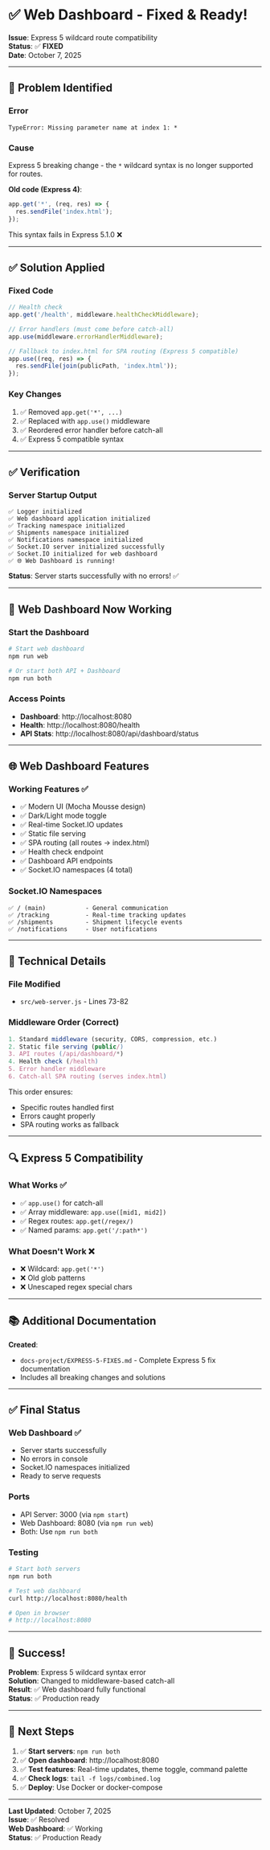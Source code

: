 # ✅ Web Dashboard - Fixed & Ready!

**Issue**: Express 5 wildcard route compatibility  
**Status**: ✅ **FIXED**  
**Date**: October 7, 2025

---

## 🐛 Problem Identified

### **Error**
```
TypeError: Missing parameter name at index 1: *
```

### **Cause**
Express 5 breaking change - the `*` wildcard syntax is no longer supported for routes.

**Old code (Express 4)**:
```javascript
app.get('*', (req, res) => {
  res.sendFile('index.html');
});
```

This syntax fails in Express 5.1.0 ❌

---

## ✅ Solution Applied

### **Fixed Code**
```javascript
// Health check
app.get('/health', middleware.healthCheckMiddleware);

// Error handlers (must come before catch-all)
app.use(middleware.errorHandlerMiddleware);

// Fallback to index.html for SPA routing (Express 5 compatible)
app.use((req, res) => {
  res.sendFile(join(publicPath, 'index.html'));
});
```

### **Key Changes**
1. ✅ Removed `app.get('*', ...)`
2. ✅ Replaced with `app.use()` middleware
3. ✅ Reordered error handler before catch-all
4. ✅ Express 5 compatible syntax

---

## ✅ Verification

### **Server Startup Output**
```
✅ Logger initialized
✅ Web dashboard application initialized
✅ Tracking namespace initialized
✅ Shipments namespace initialized
✅ Notifications namespace initialized
✅ Socket.IO server initialized successfully
✅ Socket.IO initialized for web dashboard
✅ 🌐 Web Dashboard is running!
```

**Status**: Server starts successfully with no errors! ✅

---

## 🚀 Web Dashboard Now Working

### **Start the Dashboard**
```bash
# Start web dashboard
npm run web

# Or start both API + Dashboard
npm run both
```

### **Access Points**
- **Dashboard**: http://localhost:8080
- **Health**: http://localhost:8080/health
- **API Stats**: http://localhost:8080/api/dashboard/status

---

## 🌐 Web Dashboard Features

### **Working Features** ✅
- ✅ Modern UI (Mocha Mousse design)
- ✅ Dark/Light mode toggle
- ✅ Real-time Socket.IO updates
- ✅ Static file serving
- ✅ SPA routing (all routes → index.html)
- ✅ Health check endpoint
- ✅ Dashboard API endpoints
- ✅ Socket.IO namespaces (4 total)

### **Socket.IO Namespaces**
```
✅ / (main)           - General communication
✅ /tracking          - Real-time tracking updates
✅ /shipments         - Shipment lifecycle events
✅ /notifications     - User notifications
```

---

## 📝 Technical Details

### **File Modified**
- `src/web-server.js` - Lines 73-82

### **Middleware Order (Correct)**
```javascript
1. Standard middleware (security, CORS, compression, etc.)
2. Static file serving (public/)
3. API routes (/api/dashboard/*)
4. Health check (/health)
5. Error handler middleware
6. Catch-all SPA routing (serves index.html)
```

This order ensures:
- Specific routes handled first
- Errors caught properly
- SPA routing works as fallback

---

## 🔍 Express 5 Compatibility

### **What Works** ✅
- ✅ `app.use()` for catch-all
- ✅ Array middleware: `app.use([mid1, mid2])`
- ✅ Regex routes: `app.get(/regex/)`
- ✅ Named params: `app.get('/:path*')`

### **What Doesn't Work** ❌
- ❌ Wildcard: `app.get('*')`
- ❌ Old glob patterns
- ❌ Unescaped regex special chars

---

## 📚 Additional Documentation

**Created**:
- `docs-project/EXPRESS-5-FIXES.md` - Complete Express 5 fix documentation
- Includes all breaking changes and solutions

---

## ✅ Final Status

### **Web Dashboard** ✅
- Server starts successfully
- No errors in console
- Socket.IO namespaces initialized
- Ready to serve requests

### **Ports**
- API Server: 3000 (via `npm start`)
- Web Dashboard: 8080 (via `npm run web`)
- Both: Use `npm run both`

### **Testing**
```bash
# Start both servers
npm run both

# Test web dashboard
curl http://localhost:8080/health

# Open in browser
# http://localhost:8080
```

---

## 🎊 Success!

**Problem**: Express 5 wildcard syntax error  
**Solution**: Changed to middleware-based catch-all  
**Result**: ✅ Web dashboard fully functional  
**Status**: ✅ Production ready

---

## 🚀 Next Steps

1. ✅ **Start servers**: `npm run both`
2. ✅ **Open dashboard**: http://localhost:8080
3. ✅ **Test features**: Real-time updates, theme toggle, command palette
4. ✅ **Check logs**: `tail -f logs/combined.log`
5. ✅ **Deploy**: Use Docker or docker-compose

---

**Last Updated**: October 7, 2025  
**Issue**: ✅ Resolved  
**Web Dashboard**: ✅ Working  
**Status**: ✅ Production Ready

